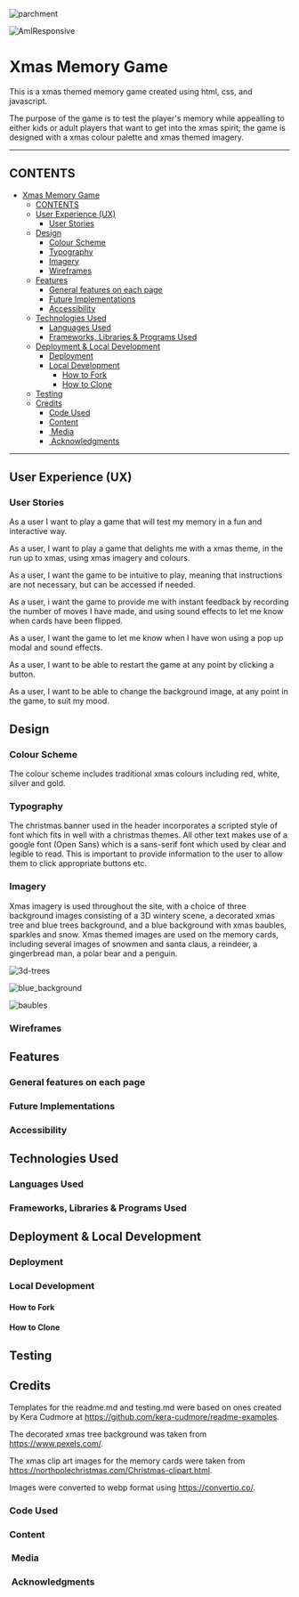 ![parchment](https://github.com/Jem212Mac/CI_Project_2_Xmas_Memory_Game/assets/89839563/de169f2f-9969-4d99-a56c-249a1d48565f)

![AmIResponsive](https://github.com/Jem212Mac/CI_Project_2_Xmas_Memory_Game/assets/89839563/6929b83b-2d83-4253-873c-cddcd6e5d7f2)

# Xmas Memory Game

This is a xmas themed memory game created using html, css, and javascript.

The purpose of the game is to test the player's memory while appealling to either kids or adult players that want to get into the xmas spirit; the game is designed with a xmas colour palette and xmas themed imagery.

---

## CONTENTS

- [Xmas Memory Game](#xmas-memory-game)
  - [CONTENTS](#contents)
  - [User Experience (UX)](#user-experience-ux)
    - [User Stories](#user-stories)
  - [Design](#design)
    - [Colour Scheme](#colour-scheme)
    - [Typography](#typography)
    - [Imagery](#imagery)
    - [Wireframes](#wireframes)
  - [Features](#features)
    - [General features on each page](#general-features-on-each-page)
    - [Future Implementations](#future-implementations)
    - [Accessibility](#accessibility)
  - [Technologies Used](#technologies-used)
    - [Languages Used](#languages-used)
    - [Frameworks, Libraries \& Programs Used](#frameworks-libraries--programs-used)
  - [Deployment \& Local Development](#deployment--local-development)
    - [Deployment](#deployment)
    - [Local Development](#local-development)
      - [How to Fork](#how-to-fork)
      - [How to Clone](#how-to-clone)
  - [Testing](#testing)
  - [Credits](#credits)
    - [Code Used](#code-used)
    - [Content](#content)
    - [ Media](#media)
    - [ Acknowledgments](#acknowledgments)

---

## User Experience (UX)

### User Stories

As a user I want to play a game that will test my memory in a fun and interactive way.

As a user, I want to play a game that delights me with a xmas theme, in the run up to xmas, using xmas imagery and colours.

As a user, I want the game to be intuitive to play, meaning that instructions are not necessary, but can be accessed if needed.

As a user, i want the game to provide me with instant feedback by recording the number of moves I have made, and using sound effects to let me know when cards have been flipped.

As a user, I want the game to let me know when I have won using a pop up modal and sound effects.

As a user, I want to be able to restart the game at any point by clicking a button.

As a user, I want to be able to change the background image, at any point in the game, to suit my mood.


## Design

### Colour Scheme

The colour scheme includes traditional xmas colours including red, white, silver and gold.

### Typography

The christmas banner used in the header incorporates a scripted style of font which fits in well with a christmas themes.  All other text makes use of a google font (Open Sans) which is a sans-serif font which used by clear and legible to read.  This is important to provide information to the user to allow them to click appropriate buttons etc.

### Imagery

Xmas imagery is used throughout the site, with a choice of three background images consisting of a 3D wintery scene, a decorated xmas tree and blue trees background, and a blue background with xmas baubles, sparkles and snow.  Xmas themed images are used on the memory cards, including several images of snowmen and santa claus, a reindeer, a gingerbread man, a polar bear and a penguin.

![3d-trees](https://github.com/Jem212Mac/CI_Project_2_Xmas_Memory_Game/assets/89839563/8aef21f3-7af5-4f6f-898c-2554815372da)

![blue_background](https://github.com/Jem212Mac/CI_Project_2_Xmas_Memory_Game/assets/89839563/bc56d568-e41b-4807-8ce3-a008dd29ff4a)

![baubles](https://github.com/Jem212Mac/CI_Project_2_Xmas_Memory_Game/assets/89839563/23b85e43-595a-48ec-89bc-e5f18711e14c)

### Wireframes

## Features

### General features on each page

### Future Implementations

### Accessibility

## Technologies Used

### Languages Used

### Frameworks, Libraries & Programs Used

## Deployment & Local Development

### Deployment

### Local Development

#### How to Fork

#### How to Clone

## Testing

## Credits

Templates for the readme.md and testing.md were based on ones created by Kera Cudmore at https://github.com/kera-cudmore/readme-examples.

The decorated xmas tree background was taken from https://www.pexels.com/.

The xmas clip art images for the memory cards were taken from <https://northpolechristmas.com/Christmas-clipart.html>.

Images were converted to webp format using https://convertio.co/.

### Code Used

### Content

###  Media
  
###  Acknowledgments
